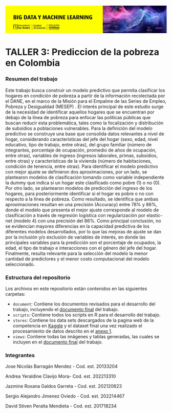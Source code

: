 ![BDML-Banner](views/BDML.jpg)


# TALLER 3: Prediccion de la pobreza en Colombia


### Resumen del trabajo
Este trabajo busca construir un modelo predictivo que permita clasificar los hogares en condición de pobreza a partir de la información recolectada por el DANE, en el marco de la Misión para el Empalme de las Series de Empleo, Pobreza y Desigualdad (MESEP) . El interés principal de este estudio surge de la necesidad de identificar aquellos hogares que se encuentran por debajo de la línea de pobreza para enfocar las políticas públicas que buscan reducir esta problemática, tales como la focalización y distribución de subsidios a poblaciones vulnerables.
Para la definición del modelo predictivo se construye una base que consolida datos relevantes a nivel de hogar, considerando características del jefe del hogar (sexo, edad, nivel educativo, tipo de trabajo, entre otras), del grupo familiar (número de integrantes, porcentaje de ocupación, promedio de años de ocupación, entre otras), variables de ingreso (ingresos laborales, primas, subsidios, entre otras) y características de la vivienda (número de habitaciones, condición de tenencia, entre otras).
Para identificar el modelo predictivo con mejor ajuste se definieron dos aproximaciones, por un lado, se plantearon modelos de clasificación tomando como variable independiente la dummy que indica si un hogar este clasificado como pobre (1) o no (0). Por otro lado, se plantearon modelos de predicción del ingreso de los hogares, para posteriormente identificar si el hogar es pobre o no con respecto a la línea de pobreza. Como resultado, se identifica que ambas aproximaciones resultan en una precisión (Accuracy) entre 78% y 86%, donde el modelo que presenta el mejor ajuste corresponde al modelo de clasificación a través de regresión logística con regularización por elastic-net (modelo 4) con una precisión del 86%. 
Como principal conclusión, no se evidencian mayores diferencias en la capacidad predictiva de los diferentes modelos desarrollados, por lo que las mejoras de ajuste se dan por la inclusión y/o exclusión de variables de interés, en donde las principales variables para la predicción son el porcentaje de ocupados, la edad, el tipo de trabajo e interacciones con el género del jefe del hogar. Finalmente, resulta relevante para la selección del modelo la menor cantidad de predictores y el menor costo computacional del modelo seleccionado.

### Estructura del repositorio

Los archivos en este repositorio están contenidos en las siguientes carpetas:

- `document`: Contiene los documentos revisados para el desarrollo del trabajo, incluyendo el [documento final](document/Taller_3.pdf) del trabajo.
- `scripts`: Contiene todos los scripts en R para el desarrollo del trabajo.
- `stores`: Contiene los data sets descargados de la pagina web de la competencia en [Kaggle](https://www.kaggle.com/competitions/uniandes-bdml-202313-ps31) y el dataset final una vez realizado el procesamiento de datos descrito en el  [anexo 1](document/Anexo_1.pdf).
- `views`: Contiene todas las imágenes y tablas generadas, las cuales se incluyen en el  [documento final](document/Taller_3.pdf)  del trabajo.


### Integrantes

Jose Nicolás Barragán Mendez - Cod. est. 20133204 

Andrea Yeraldine Clavijo Mora- Cod. est. 202213310 

Jazmine Roxana Galdos Garreta - Cod. est. 202120623 

Sergio Alejandro Jimenez Oviedo - Cod. est. 202214467 

David Stiven Peralta Mendieta - Cod. est. 201718234 
